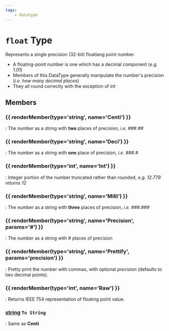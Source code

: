 ```yaml
---
tags:
    - datatype
---
```

# `float` Type

Represents a single precision (32-bit) floatiang point number.

* A floating-point number is one which has a decimal component (_e.g. 1.01_)
* Members of this DataType generally manipulate the number's precision (_i.e. how many decimal places_)
* They all round correctly with the exception of _int_

## Members

### {{ renderMember(type='string', name='Centi') }}

:   The number as a string with **two** places of precision, _i.e. ###.##_

### {{ renderMember(type='string', name='Deci') }}

:   The number as a string with **one** place of precision, _i.e. ###.#_

### {{ renderMember(type='int', name='Int') }}

:   Integer portion of the number truncated rather than rounded, _e.g. 12.779 returns 12_

### {{ renderMember(type='string', name='Milli') }}

:   The number as a string with **three** places of precision, _i.e. ###.###_

### {{ renderMember(type='string', name='Precision', params='#') }}

:   The number as a string with # places of precision

### {{ renderMember(type='string', name='Prettify', params='precision') }}

:   Pretty print the number with commas, with optional _precision_ (defaults to two decimal points).

### {{ renderMember(type='int', name='Raw') }}

:   Returns IEEE 754 representation of floating point value.

### [string][string] `To String`

:   Same as **Centi**

[int]: datatype-int.md
[string]: datatype-string.md
